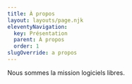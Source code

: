 ```yaml
---
title: À propos
layout: layouts/page.njk
eleventyNavigation:
  key: Présentation
  parent: À propos
  order: 1
slugOverride: a propos
---
```


Nous sommes la mission logiciels libres.
